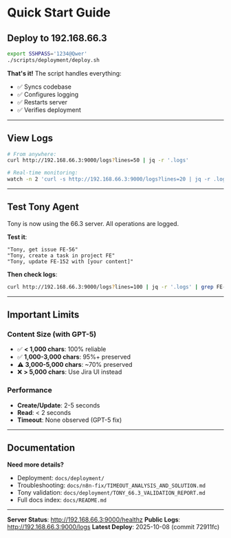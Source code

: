 # Quick Start Guide

## Deploy to 192.168.66.3

```bash
export SSHPASS='1234@Qwer'
./scripts/deployment/deploy.sh
```

**That's it!** The script handles everything:
- ✅ Syncs codebase
- ✅ Configures logging
- ✅ Restarts server
- ✅ Verifies deployment

---

## View Logs

```bash
# From anywhere:
curl http://192.168.66.3:9000/logs?lines=50 | jq -r '.logs'

# Real-time monitoring:
watch -n 2 'curl -s http://192.168.66.3:9000/logs?lines=20 | jq -r .logs | tail -10'
```

---

## Test Tony Agent

Tony is now using the 66.3 server. All operations are logged.

**Test it**:
```
"Tony, get issue FE-56"
"Tony, create a task in project FE"
"Tony, update FE-152 with [your content]"
```

**Then check logs**:
```bash
curl http://192.168.66.3:9000/logs?lines=100 | jq -r '.logs' | grep FE-
```

---

## Important Limits

### Content Size (with GPT-5)
- ✅ **< 1,000 chars**: 100% reliable
- ✅ **1,000-3,000 chars**: 95%+ preserved
- ⚠️ **3,000-5,000 chars**: ~70% preserved
- ❌ **> 5,000 chars**: Use Jira UI instead

### Performance
- **Create/Update**: 2-5 seconds
- **Read**: < 2 seconds
- **Timeout**: None observed (GPT-5 fix)

---

## Documentation

**Need more details?**
- Deployment: `docs/deployment/`
- Troubleshooting: `docs/n8n-fix/TIMEOUT_ANALYSIS_AND_SOLUTION.md`
- Tony validation: `docs/deployment/TONY_66.3_VALIDATION_REPORT.md`
- Full docs index: `docs/README.md`

---

**Server Status**: http://192.168.66.3:9000/healthz
**Public Logs**: http://192.168.66.3:9000/logs
**Latest Deploy**: 2025-10-08 (commit 72911fc)
